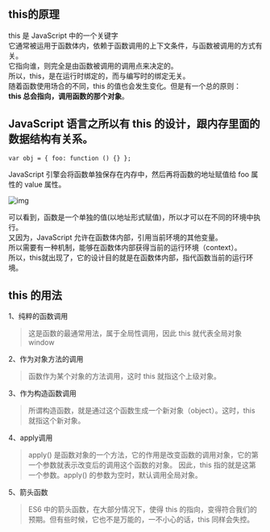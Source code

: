 ## this的原理
this 是 JavaScript 中的一个关键字  
它通常被运用于函数体内，依赖于函数调用的上下文条件，与函数被调用的方式有关。  
它指向谁，则完全是由函数被调用的调用点来决定的。  
所以，this，是在运行时绑定的，而与编写时的绑定无关。  
随着函数使用场合的不同，this 的值也会发生变化。但是有一个总的原则：  
**this 总会指向，调用函数的那个对象**。

## JavaScript 语言之所以有 this 的设计，跟内存里面的数据结构有关系。
```
var obj = { foo: function () {} };
```  
JavaScript 引擎会将函数单独保存在内存中，然后再将函数的地址赋值给 foo 属性的 value 属性。  

![img](https://user-gold-cdn.xitu.io/2019/1/19/16864091b7cf8373?imageView2/0/w/1280/h/960/format/webp/ignore-error/1)   

可以看到，函数是一个单独的值(以地址形式赋值)，所以才可以在不同的环境中执行。  
又因为，JavaScript 允许在函数体内部，引用当前环境的其他变量。  
所以需要有一种机制，能够在函数体内部获得当前的运行环境（context）。  
所以，this就出现了，它的设计目的就是在函数体内部，指代函数当前的运行环境。


## this 的用法
1、纯粹的函数调用  
> 这是函数的最通常用法，属于全局性调用，因此 this 就代表全局对象 window  

2、作为对象方法的调用  
> 函数作为某个对象的方法调用，这时 this 就指这个上级对象。  

3、作为构造函数调用  
> 所谓构造函数，就是通过这个函数生成一个新对象（object）。这时，this 就指这个新对象。  

4、apply调用  
> apply() 是函数对象的一个方法，它的作用是改变函数的调用对象，它的第一个参数就表示改变后的调用这个函数的对象。
因此，this 指的就是这第一个参数。apply() 的参数为空时，默认调用全局对象。  

5、箭头函数  
> ES6 中的箭头函数，在大部分情况下，使得 this 的指向，变得符合我们的预期。但有些时候，它也不是万能的，一不小心的话，this 同样会失控。  

